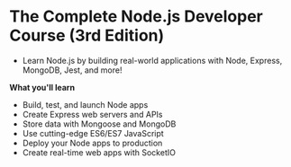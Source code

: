 # The Complete Node.js Developer Course (3rd Edition)
- Learn Node.js by building real-world applications with Node, Express, MongoDB, Jest, and more!

**What you'll learn**
- Build, test, and launch Node apps
- Create Express web servers and APIs
- Store data with Mongoose and MongoDB
- Use cutting-edge ES6/ES7 JavaScript
- Deploy your Node apps to production
- Create real-time web apps with SocketIO